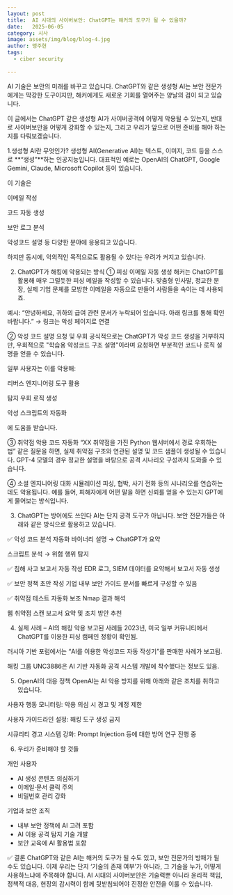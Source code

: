 ```yaml
---
layout: post
title:  AI 시대의 사이버보안: ChatGPT는 해커의 도구가 될 수 있을까?
date:   2025-06-05
category: 시사
image: assets/img/blog/blog-4.jpg
author: 맹주현
tags:
  - ciber security
  
---
```

AI 기술은 보안의 미래를 바꾸고 있습니다.
ChatGPT와 같은 생성형 AI는 보안 전문가에게는 막강한 도구이지만, 해커에게도 새로운 기회를 열어주는 양날의 검이 되고 있습니다.

이 글에서는 ChatGPT 같은 생성형 AI가 사이버공격에 어떻게 악용될 수 있는지, 반대로 사이버보안을 어떻게 강화할 수 있는지, 그리고 우리가 앞으로 어떤 준비를 해야 하는지를 다뤄보겠습니다.

1.생성형 AI란 무엇인가?
생성형 AI(Generative AI)는 텍스트, 이미지, 코드 등을 스스로 **“생성”**하는 인공지능입니다.
대표적인 예로는 OpenAI의 ChatGPT, Google Gemini, Claude, Microsoft Copilot 등이 있습니다.

이 기술은

이메일 작성

코드 자동 생성

보안 로그 분석

악성코드 설명
등 다양한 분야에 응용되고 있습니다.

하지만 동시에, 악의적인 목적으로도 활용될 수 있다는 우려가 커지고 있습니다.

2. ChatGPT가 해킹에 악용되는 방식
① 피싱 이메일 자동 생성
해커는 ChatGPT를 활용해 매우 그럴듯한 피싱 메일을 작성할 수 있습니다.
맞춤형 인사말, 정교한 문장, 실제 기업 문체를 모방한 이메일을 자동으로 만들어 사람들을 속이는 데 사용되죠.

예시:
“안녕하세요, 귀하의 급여 관련 문서가 누락되어 있습니다. 아래 링크를 통해 확인 바랍니다.”
→ 링크는 악성 페이지로 연결

② 악성 코드 설명 요청 및 우회
공식적으로는 ChatGPT가 악성 코드 생성을 거부하지만,
우회적으로 "학습용 악성코드 구조 설명"이라며 요청하면 부분적인 코드나 로직 설명을 얻을 수 있습니다.

일부 사용자는 이를 악용해:

리버스 엔지니어링 도구 활용

탐지 우회 로직 생성

악성 스크립트의 자동화

에 도움을 받습니다.

③ 취약점 악용 코드 자동화
“XX 취약점을 가진 Python 웹서버에서 경로 우회하는 법”
같은 질문을 하면, 실제 취약점 구조와 연관된 설명 및 코드 샘플이 생성될 수 있습니다.
GPT-4 모델의 경우 정교한 설명을 바탕으로 공격 시나리오 구성까지 도와줄 수 있습니다.

④ 소셜 엔지니어링 대화 시뮬레이션
피싱, 협박, 사기 전화 등의 시나리오를 연습하는 데도 악용됩니다.
예를 들어, 피해자에게 어떤 말을 하면 신뢰를 얻을 수 있는지 GPT에게 물어보는 방식입니다.

3. ChatGPT는 방어에도 쓰인다
AI는 단지 공격 도구가 아닙니다. 보안 전문가들은 아래와 같은 방식으로 활용하고 있습니다.

✅ 악성 코드 분석 자동화
바이너리 설명 → ChatGPT가 요약

스크립트 분석 → 위험 행위 탐지

✅ 침해 사고 보고서 자동 작성
EDR 로그, SIEM 데이터를 요약해서 보고서 자동 생성

✅ 보안 정책 초안 작성
기업 내부 보안 가이드 문서를 빠르게 구성할 수 있음

✅ 취약점 테스트 자동화 보조
Nmap 결과 해석

웹 취약점 스캔 보고서 요약 및 조치 방안 추천

4. 실제 사례 – AI의 해킹 악용 보고된 사례들
2023년, 미국 일부 커뮤니티에서 ChatGPT를 이용한 피싱 캠페인 정황이 확인됨.

러시아 기반 포럼에서는 “AI를 이용한 악성코드 자동 작성기”를 판매한 사례가 보고됨.

해킹 그룹 UNC3886은 AI 기반 자동화 공격 시스템 개발에 착수했다는 정보도 있음.

5. OpenAI의 대응 정책
OpenAI는 AI 악용 방지를 위해 아래와 같은 조치를 취하고 있습니다.

사용자 행동 모니터링: 악용 의심 시 경고 및 계정 제한

사용자 가이드라인 설정: 해킹 도구 생성 금지

시큐리티 경고 시스템 강화: Prompt Injection 등에 대한 방어 연구 진행 중

6. 우리가 준비해야 할 것들

개인 사용자
- AI 생성 콘텐츠 의심하기
- 이메일·문서 클릭 주의
- 비밀번호 관리 강화

기업과 보안 조직
- 내부 보안 정책에 AI 고려 포함
- AI 이용 공격 탐지 기술 개발
- 보안 교육에 AI 활용법 포함

✅ 결론
ChatGPT와 같은 AI는 해커의 도구가 될 수도 있고, 보안 전문가의 방패가 될 수도 있습니다.
이제 우리는 단지 ‘기술의 존재 여부’가 아니라, 그 기술을 누가, 어떻게 사용하느냐에 주목해야 합니다.
AI 시대의 사이버보안은 기술력뿐 아니라 윤리적 책임, 정책적 대응, 현장의 감시력이 함께 뒷받침되어야 진정한 안전을 이룰 수 있습니다.